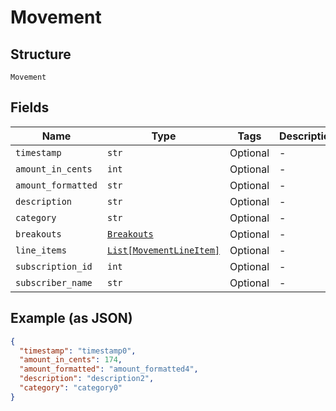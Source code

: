 
# Movement

## Structure

`Movement`

## Fields

| Name | Type | Tags | Description |
|  --- | --- | --- | --- |
| `timestamp` | `str` | Optional | - |
| `amount_in_cents` | `int` | Optional | - |
| `amount_formatted` | `str` | Optional | - |
| `description` | `str` | Optional | - |
| `category` | `str` | Optional | - |
| `breakouts` | [`Breakouts`](../../doc/models/breakouts.md) | Optional | - |
| `line_items` | [`List[MovementLineItem]`](../../doc/models/movement-line-item.md) | Optional | - |
| `subscription_id` | `int` | Optional | - |
| `subscriber_name` | `str` | Optional | - |

## Example (as JSON)

```json
{
  "timestamp": "timestamp0",
  "amount_in_cents": 174,
  "amount_formatted": "amount_formatted4",
  "description": "description2",
  "category": "category0"
}
```

